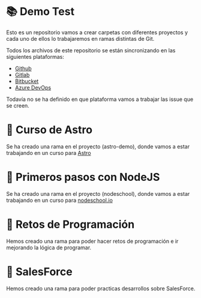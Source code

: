 # 📚 Demo Test
Esto es un repositorio vamos a crear carpetas con diferentes proyectos y cada uno de ellos lo trabajaremos en ramas distintas de Git.

Todos los archivos de este repositorio se están sincronizando en las siguientes plataformas:
- [Github](https://github.com/sanzcarlos/)
- [Gitlab](https://gitlab.com/sanzcarlos/)
- [Bitbucket](https://bitbucket.org/sanzcarlos/)
- [Azure DevOps](https://dev.azure.com/sanzcarlos/)

Todavía no se ha definido en que plataforma vamos a trabajar las issue que se creen.

# 📖 Curso de Astro 
Se ha creado una rama en el proyecto (astro-demo), donde vamos a estar trabajando en un curso para [Astro](https://astro.build)

# 📖 Primeros pasos con NodeJS
Se ha creado una rama en el proyecto (nodeschool), donde vamos a estar trabajando en un curso para [nodeschool.io](https://nodeschool.io/es/)

# 📖 Retos de Programación
Hemos creado una rama para poder hacer retos de programación e ir mejorando la lógica de programar.

# 📖 SalesForce
Hemos creado una rama para poder practicas desarrollos sobre SalesForce.